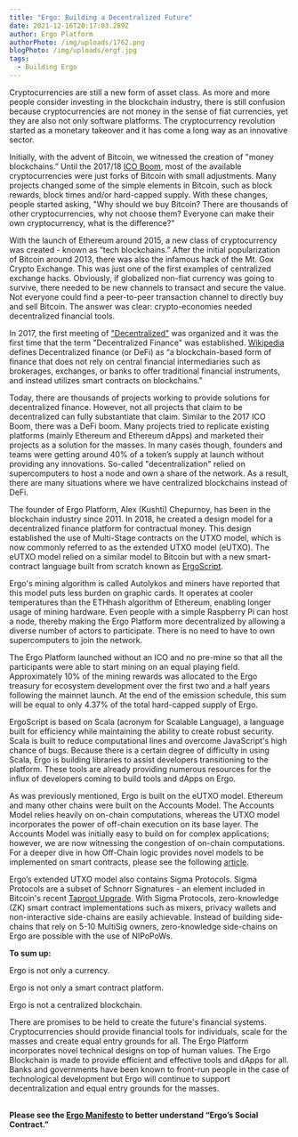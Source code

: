```yaml
---
title: "Ergo: Building a Decentralized Future"
date: 2021-12-16T20:17:03.289Z
author: Ergo Platform
authorPhoto: /img/uploads/1762.png
blogPhoto: /img/uploads/ergf.jpg
tags:
  - Building Ergo
---
```

<!--StartFragment-->

Cryptocurrencies are still a new form of asset class. As more and more people consider investing in the blockchain industry, there is still confusion because cryptocurrencies are not money in the sense of fiat currencies, yet they are also not only software platforms. The cryptocurrency revolution started as a monetary takeover and it has come a long way as an innovative sector.

Initially, with the advent of Bitcoin, we witnessed the creation of "money blockchains.” Until the 2017/18 [ICO Boom](https://hackernoon.com/3-moments-in-history-that-explain-the-ico-bubble-e7c42896ca6f), most of the available cryptocurrencies were just forks of Bitcoin with small adjustments. Many projects changed some of the simple elements in Bitcoin, such as block rewards, block times and/or hard-capped supply. With these changes, people started asking, "Why should we buy Bitcoin? There are thousands of other cryptocurrencies, why not choose them? Everyone can make their own cryptocurrency, what is the difference?"

With the launch of Ethereum around 2015, a new class of cryptocurrency was created - known as “tech blockchains.” After the initial popularization of Bitcoin around 2013, there was also the infamous hack of the Mt. Gox Crypto Exchange. This was just one of the first examples of centralized exchange hacks. Obviously, if globalized non-fiat currency was going to survive, there needed to be new channels to transact and secure the value. Not everyone could find a peer-to-peer transaction channel to directly buy and sell Bitcoin. The answer was clear: crypto-economies needed decentralized financial tools.

In 2017, the first meeting of ["Decentralized"](https://www.decentralized.com/decentralized-2017-overview/) was organized and it was the first time that the term "Decentralized Finance" was established. [Wikipedia](https://en.wikipedia.org/wiki/Decentralized_finance) defines Decentralized finance (or DeFi) as “a blockchain-based form of finance that does not rely on central financial intermediaries such as brokerages, exchanges, or banks to offer traditional financial instruments, and instead utilizes smart contracts on blockchains." 

Today, there are thousands of projects working to provide solutions for decentralized finance. However, not all projects that claim to be decentralized can fully substantiate that claim. Similar to the 2017 ICO Boom, there was a DeFi boom. Many projects tried to replicate existing platforms (mainly Ethereum and Ethereum dApps) and marketed their projects as a solution for the masses. In many cases though, founders and teams were getting around 40% of a token’s supply at launch without providing any innovations. So-called "decentralization" relied on supercomputers to host a node and own a share of the network. As a result, there are many situations where we have centralized blockchains instead of DeFi.

The founder of Ergo Platform, Alex (Kushti) Chepurnoy, has been in the blockchain industry since 2011. In 2018, he created a design model for a decentralized finance platform for contractual money. This design established the use of Multi-Stage contracts on the UTXO model, which is now commonly referred to as the extended UTXO model (eUTXO). The eUTXO model relied on a similar model to Bitcoin but with a new smart-contract language built from scratch known as [ErgoScript](https://ergoplatform.org/en/blog/2021-06-09-building-ergo-ergoscript/).

Ergo's mining algorithm is called Autolykos and miners have reported that this model puts less burden on graphic cards. It operates at cooler temperatures than the ETHhash algorithm of Ethereum, enabling longer usage of mining hardware. Even people with a simple Raspberry Pi can host a node, thereby making the Ergo Platform more decentralized by allowing a diverse number of actors to participate. There is no need to have to own supercomputers to join the network. 

The Ergo Platform launched without an ICO and no pre-mine so that all the participants were able to start mining on an equal playing field. Approximately 10% of the mining rewards was allocated to the Ergo treasury for ecosystem development over the first two and a half years following the mainnet launch. At the end of the emission schedule, this sum will be equal to only 4.37% of the total hard-capped supply of Ergo. 

ErgoScript is based on Scala (acronym for Scalable Language), a language built for efficiency while maintaining the ability to create robust security. Scala is built to reduce computational lines and overcome JavaScript's high chance of bugs. Because there is a certain degree of difficulty in using Scala, Ergo is building libraries to assist developers transitioning to the platform. These tools are already providing numerous resources for the influx of developers coming to build tools and dApps on Ergo.

As was previously mentioned, Ergo is built on the eUTXO model. Ethereum and many other chains were built on the Accounts Model. The Accounts Model relies heavily on on-chain computations, whereas the UTXO model incorporates the power of off-chain execution on its base layer. The Accounts Model was initially easy to build on for complex applications; however, we are now witnessing the congestion of on-chain computations. For a deeper dive in how Off-Chain logic provides novel models to be implemented on smart contracts, please see the following [article](https://ergoplatform.org/en/blog/2021-10-04-off-chain-logic-and-eutxo/).

Ergo’s extended UTXO model also contains Sigma Protocols. Sigma Protocols are a subset of Schnorr Signatures - an element included in Bitcoin's recent [Taproot Upgrade](https://ergoplatform.org/en/blog/2021-11-17-bitcoin-taproot-upgrade-and-ergos-sigma-protocols/). With Sigma Protocols, zero-knowledge (ZK) smart contract implementations such as mixers, privacy wallets and non-interactive side-chains are easily achievable. Instead of building side-chains that rely on 5-10 MultiSig owners, zero-knowledge side-chains on Ergo are possible with the use of NIPoPoWs.

**To sum up:** 

Ergo is not only a currency. 

Ergo is not only a smart contract platform.

Ergo is not a centralized blockchain.

There are promises to be held to create the future's financial systems. Cryptocurrencies should provide financial tools for individuals, scale for the masses and create equal entry grounds for all. The Ergo Platform incorporates novel technical designs on top of human values. The Ergo Blockchain is made to provide efficient and effective tools and dApps for all. Banks and governments have been known to front-run people in the case of technological development but Ergo will continue to support decentralization and equal entry grounds for the masses.

**\
Please see the [Ergo Manifesto](https://ergoplatform.org/en/blog/2021-04-26-the-ergo-manifesto/) to better understand “Ergo’s Social Contract.”**

<!--EndFragment-->
